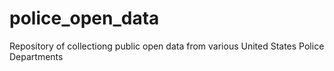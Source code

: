 # police_open_data
Repository of collectiong public open data from various United States Police Departments
